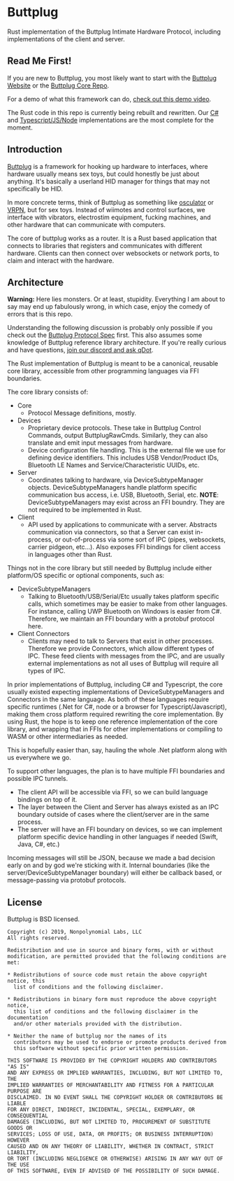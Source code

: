# Buttplug

Rust implementation of the Buttplug Intimate Hardware Protocol,
including implementations of the client and server.

## Read Me First!

If you are new to Buttplug, you most likely want to start with the
[Buttplug Website](https://buttplug.io) or the [Buttplug Core
Repo](https://github.com/buttplugio/buttplug).

For a demo of what this framework can do, [check out this demo
video](https://www.youtube.com/watch?v=RXD76g5fias).

The Rust code in this repo is currently being rebuilt and rewritten.
Our [C#](https://github.com/metafetish/buttplug-csharp) and
[Typescript/JS/Node](https://github.com/metafetish/buttplug-js)
implementations are the most complete for the moment.

## Introduction

[Buttplug](https://buttplug.io) is a framework for hooking up hardware
to interfaces, where hardware usually means sex toys, but could
honestly be just about anything. It's basically a userland HID manager
for things that may not specifically be HID.

In more concrete terms, think of Buttplug as something like
[osculator](http://www.osculator.net/) or [VRPN](http://vrpn.org), but
for sex toys. Instead of wiimotes and control surfaces, we interface
with vibrators, electrostim equipment, fucking machines, and other
hardware that can communicate with computers.

The core of buttplug works as a router. It is a Rust based application
that connects to libraries that registers and communicates with
different hardware. Clients can then connect over websockets or
network ports, to claim and interact with the hardware.

## Architecture

**Warning:** Here lies monsters. Or at least, stupidity. Everything I
am about to say may end up fabulously wrong, in which case, enjoy the
comedy of errors that is this repo.

Understanding the following discussion is probably only possible if
you check out the [Buttplug Protocol
Spec](https://buttplug-spec.docs.buttplug.io) first. This also assumes
some knowledge of Buttplug reference library architecture. If you're
really curious and have questions, [join our discord and ask
qDot](https://discord.buttplug.io).

The Rust implementation of Buttplug is meant to be a canonical,
reusable core library, accessible from other programming languages via
FFI boundaries.

The core library consists of:

- Core
  - Protocol Message definitions, mostly.
- Devices
  - Proprietary device protocols. These take in Buttplug Control
    Commands, output ButtplugRawCmds. Similarly, they can also
    translate and emit input messages from hardware.
  - Device configuration file handling. This is the external file we
    use for defining device identifiers. This includes USB
    Vendor/Product IDs, Bluetooth LE Names and Service/Characteristic
    UUIDs, etc.
- Server
  - Coordinates talking to hardware, via DeviceSubtypeManager objects.
    DeviceSubtypeManagers handle platform specific communication bus
    access, i.e. USB, Bluetooth, Serial, etc. **NOTE**:
    DeviceSubtypeManagers may exist across an FFI boundry. They are
    not required to be implemented in Rust.
- Client
  - API used by applications to communicate with a server. Abstracts
    communication via connectors, so that a Server can exist
    in-process, or out-of-process via some sort of IPC (pipes,
    websockets, carrier pidgeon, etc...). Also exposes FFI bindings
    for client access in languages other than Rust.
    
Things not in the core library but still needed by Buttplug include
either platform/OS specific or optional components, such as:

- DeviceSubtypeManagers
  - Talking to Bluetooth/USB/Serial/Etc usually takes platform
    specific calls, which sometimes may be easier to make from other
    languages. For instance, calling UWP Bluetooth on Windows is
    easier from C#. Therefore, we maintain an FFI boundary with a
    protobuf protocol here.
- Client Connectors
  - Clients may need to talk to Servers that exist in other processes.
    Therefore we provide Connectors, which allow different types of
    IPC. These feed clients with messages from the IPC, and are
    usually external implementations as not all uses of Buttplug will
    require all types of IPC.
    
In prior implementations of Buttplug, including C# and Typescript, the
core usually existed expecting implementations of
DeviceSubtypeManagers and Connectors in the same language. As both of
these languages require specific runtimes (.Net for C#, node or a
browser for Typescript/Javascript), making them cross platform
required rewriting the core implementation. By using Rust, the hope is
to keep one reference implementation of the core library, and wrapping
that in FFIs for other implementations or compiling to WASM or other
intermediaries as needed. 

This is hopefully easier than, say, hauling the whole .Net platform
along with us everywhere we go.

To support other languages, the plan is to have multiple FFI
boundaries and possible IPC tunnels.

- The client API will be accessible via FFI, so we can build language
  bindings on top of it.
- The layer between the Client and Server has always existed as an IPC
  boundary outside of cases where the client/server are in the same
  process.
- The server will have an FFI boundary on devices, so we can implement
  platform specific device handling in other languages if needed
  (Swift, Java, C#, etc.)
  
Incoming messages will still be JSON, because we made a bad decision
early on and by god we're sticking with it. Internal boundaries (like
the server/DeviceSubtypeManager boundary) will either be callback
based, or message-passing via protobuf protocols.

## License

Buttplug is BSD licensed.

    Copyright (c) 2019, Nonpolynomial Labs, LLC
    All rights reserved.
    
    Redistribution and use in source and binary forms, with or without
    modification, are permitted provided that the following conditions are met:
    
    * Redistributions of source code must retain the above copyright notice, this
      list of conditions and the following disclaimer.
    
    * Redistributions in binary form must reproduce the above copyright notice,
      this list of conditions and the following disclaimer in the documentation
      and/or other materials provided with the distribution.
    
    * Neither the name of buttplug nor the names of its
      contributors may be used to endorse or promote products derived from
      this software without specific prior written permission.
    
    THIS SOFTWARE IS PROVIDED BY THE COPYRIGHT HOLDERS AND CONTRIBUTORS "AS IS"
    AND ANY EXPRESS OR IMPLIED WARRANTIES, INCLUDING, BUT NOT LIMITED TO, THE
    IMPLIED WARRANTIES OF MERCHANTABILITY AND FITNESS FOR A PARTICULAR PURPOSE ARE
    DISCLAIMED. IN NO EVENT SHALL THE COPYRIGHT HOLDER OR CONTRIBUTORS BE LIABLE
    FOR ANY DIRECT, INDIRECT, INCIDENTAL, SPECIAL, EXEMPLARY, OR CONSEQUENTIAL
    DAMAGES (INCLUDING, BUT NOT LIMITED TO, PROCUREMENT OF SUBSTITUTE GOODS OR
    SERVICES; LOSS OF USE, DATA, OR PROFITS; OR BUSINESS INTERRUPTION) HOWEVER
    CAUSED AND ON ANY THEORY OF LIABILITY, WHETHER IN CONTRACT, STRICT LIABILITY,
    OR TORT (INCLUDING NEGLIGENCE OR OTHERWISE) ARISING IN ANY WAY OUT OF THE USE
    OF THIS SOFTWARE, EVEN IF ADVISED OF THE POSSIBILITY OF SUCH DAMAGE.
